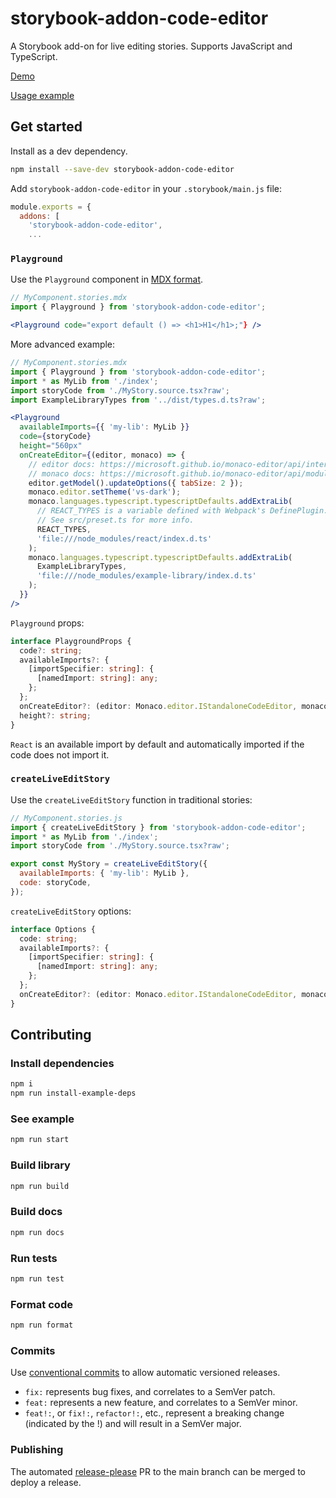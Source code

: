 # storybook-addon-code-editor

A Storybook add-on for live editing stories. Supports JavaScript and TypeScript.

[Demo](https://jeremyrh.github.io/storybook-addon-code-editor)

[Usage example](./example)

## Get started

Install as a dev dependency.

```sh
npm install --save-dev storybook-addon-code-editor
```

Add `storybook-addon-code-editor` in your `.storybook/main.js` file:

```js
module.exports = {
  addons: [
    'storybook-addon-code-editor',
    ...
```

### `Playground`

Use the `Playground` component in [MDX format](https://storybook.js.org/docs/react/api/mdx).

```jsx
// MyComponent.stories.mdx
import { Playground } from 'storybook-addon-code-editor';

<Playground code="export default () => <h1>H1</h1>;"} />
```

More advanced example:

```jsx
// MyComponent.stories.mdx
import { Playground } from 'storybook-addon-code-editor';
import * as MyLib from './index';
import storyCode from './MyStory.source.tsx?raw';
import ExampleLibraryTypes from '../dist/types.d.ts?raw';

<Playground
  availableImports={{ 'my-lib': MyLib }}
  code={storyCode}
  height="560px"
  onCreateEditor={(editor, monaco) => {
    // editor docs: https://microsoft.github.io/monaco-editor/api/interfaces/monaco.editor.IStandaloneCodeEditor.html
    // monaco docs: https://microsoft.github.io/monaco-editor/api/modules/monaco.html
    editor.getModel().updateOptions({ tabSize: 2 });
    monaco.editor.setTheme('vs-dark');
    monaco.languages.typescript.typescriptDefaults.addExtraLib(
      // REACT_TYPES is a variable defined with Webpack's DefinePlugin.
      // See src/preset.ts for more info.
      REACT_TYPES,
      'file:///node_modules/react/index.d.ts'
    );
    monaco.languages.typescript.typescriptDefaults.addExtraLib(
      ExampleLibraryTypes,
      'file:///node_modules/example-library/index.d.ts'
    );
  }}
/>
```

`Playground` props:

```ts
interface PlaygroundProps {
  code?: string;
  availableImports?: {
    [importSpecifier: string]: {
      [namedImport: string]: any;
    };
  };
  onCreateEditor?: (editor: Monaco.editor.IStandaloneCodeEditor, monaco: Monaco) => any;
  height?: string;
}
```

`React` is an available import by default and automatically imported if the code does not import it.

### `createLiveEditStory`

Use the `createLiveEditStory` function in traditional stories:

```js
// MyComponent.stories.js
import { createLiveEditStory } from 'storybook-addon-code-editor';
import * as MyLib from './index';
import storyCode from './MyStory.source.tsx?raw';

export const MyStory = createLiveEditStory({
  availableImports: { 'my-lib': MyLib },
  code: storyCode,
});
```

`createLiveEditStory` options:

```ts
interface Options {
  code: string;
  availableImports?: {
    [importSpecifier: string]: {
      [namedImport: string]: any;
    };
  };
  onCreateEditor?: (editor: Monaco.editor.IStandaloneCodeEditor, monaco: Monaco) => any;
}
```

## Contributing

### Install dependencies

```sh
npm i
npm run install-example-deps
```

### See example

```sh
npm run start
```

### Build library

```sh
npm run build
```

### Build docs

```sh
npm run docs
```

### Run tests

```sh
npm run test
```

### Format code

```sh
npm run format
```

### Commits

Use [conventional commits](https://www.conventionalcommits.org/en/v1.0.0/) to allow automatic versioned releases.

- `fix:` represents bug fixes, and correlates to a SemVer patch.
- `feat:` represents a new feature, and correlates to a SemVer minor.
- `feat!:`, or `fix!:`, `refactor!:`, etc., represent a breaking change (indicated by the !) and will result in a SemVer major.

### Publishing

The automated [release-please](https://github.com/googleapis/release-please) PR to the main branch can be merged to deploy a release.
